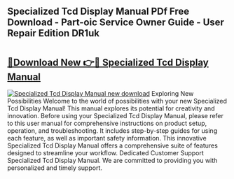 ## Specialized Tcd Display Manual PDf Free Download - Part-oic Service Owner Guide - User Repair Edition DR1uk

# <h2><a href="http://bc15533.oget.top/?id=Specialized+Tcd+Display+Manual">🔗Download New 👉🔴 Specialized Tcd Display Manual</a></h2>

[![Specialized Tcd Display Manual new download](https://i.imgur.com/5g1atiW.png)](http://bc15533.oget.top/?id=Specialized+Tcd+Display+Manual)
Exploring New Possibilities Welcome to the world of possibilities with your new Specialized Tcd Display Manual! This manual explores its potential for creativity and innovation. Before using your Specialized Tcd Display Manual, please refer to this user manual for comprehensive instructions on product setup, operation, and troubleshooting. It includes step-by-step guides for using each feature, as well as important safety information. This innovative Specialized Tcd Display Manual offers a comprehensive suite of features designed to streamline your workflow. Dedicated Customer Support Specialized Tcd Display Manual. We are committed to providing you with personalized and timely support.
